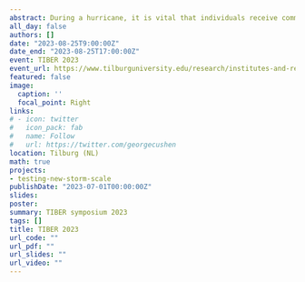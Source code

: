 ```yaml
---
abstract: During a hurricane, it is vital that individuals receive communications that are easy to process and provide sufficient information to allow informed hurricane evacuation decisions and prevent loss of life. Without satisfactory and complete information, an individual is likely to miscalculate their personal risk or even potentially be moved to inaction. However, much recent research has shown an over-reliance on the currently-utilized Saffir-Simpson Hurricane Wind Scale (SSHWS) despite the fact that it only captures one aspect of a hurricane, the wind threat. We study how the hurricane presentation format (traditional NOAA Saffir Simpson scale versus newly developed TCSS scale with or without graphic) impacts intent to evacuate and understanding of hurricane severity. We use a between-subject 2x2 design where participants are assigned to either the Saffir Simpson scale or the TCSS scale and further assigned to only the scale or the scale with a graphic. We collect data in a large-scale (N = 4,000) online experiment to examine potential differences in comprehension, risk perception and anticipated evacuation decisions among relevant decision makers (citizens in U.S. coastal states under hurricane threat). Policy implications for risk communication and emergency planning are discussed.  
all_day: false
authors: []
date: "2023-08-25T9:00:00Z"
date_end: "2023-08-25T17:00:00Z"
event: TIBER 2023
event_url: https://www.tilburguniversity.edu/research/institutes-and-research-groups/tiber/symposium
featured: false
image:
  caption: ''
  focal_point: Right
links:
# - icon: twitter
#   icon_pack: fab
#   name: Follow
#   url: https://twitter.com/georgecushen
location: Tilburg (NL)
math: true
projects: 
- testing-new-storm-scale
publishDate: "2023-07-01T00:00:00Z"
slides:
poster:
summary: TIBER symposium 2023
tags: []
title: TIBER 2023
url_code: ""
url_pdf: ""
url_slides: ""
url_video: ""
---
```

